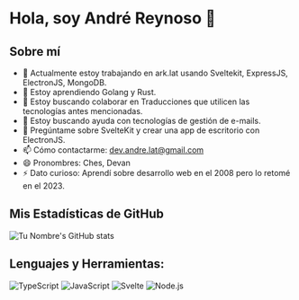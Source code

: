 # Hola, soy André Reynoso 👋

## Sobre mí
- 🔭 Actualmente estoy trabajando en ark.lat usando Sveltekit, ExpressJS, ElectronJS, MongoDB.
- 🌱 Estoy aprendiendo Golang y Rust.
- 👯 Estoy buscando colaborar en Traducciones que utilicen las tecnologías antes mencionadas.
- 🤔 Estoy buscando ayuda con tecnologías de gestión de e-mails.
- 💬 Pregúntame sobre SvelteKit y crear una app de escritorio con ElectronJS.
- 📫 Cómo contactarme: dev.andre.lat@gmail.com
- 😄 Pronombres: Ches, Devan
- ⚡ Dato curioso: Aprendí sobre desarrollo web en el 2008 pero lo retomé en el 2023.

## Mis Estadísticas de GitHub
![Tu Nombre's GitHub stats](https://github-readme-stats.vercel.app/api?username=dev-andre-lat&show_icons=true&theme=radical)

## Lenguajes y Herramientas:
[//]: # (Puedes incluir iconos de https://simpleicons.org/ para representar visualmente las herramientas y lenguajes que usas.)

<!-- ![Python](https://img.shields.io/badge/-Python-3776AB?style=flat-square&logo=Python&logoColor=white) -->
<!-- ![React](https://img.shields.io/badge/-React-61DAFB?style=flat-square&logo=react&logoColor=white) -->

![TypeScript](https://img.shields.io/badge/-TypeScript-3178C6?style=flat-square&logo=typescript&logoColor=white)
![JavaScript](https://img.shields.io/badge/-JavaScript-F7DF1E?style=flat-square&logo=javascript&logoColor=black)
![Svelte](https://img.shields.io/badge/svelte-%23f1413d.svg?style=flat-square&logo=svelte&logoColor=white)
![Node.js](https://img.shields.io/badge/-Node.js-339933?style=flat-square&logo=Node.js&logoColor=white)

<!-- Puedes personalizar este archivo con tu propio contenido y estilo, como agregar GIFs, imágenes, links a tus proyectos, etc. -->

